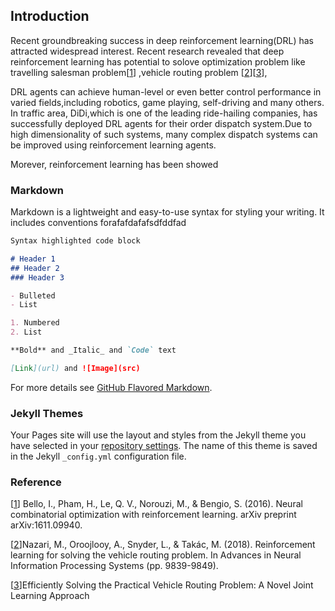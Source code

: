 ## Introduction
Recent groundbreaking success in deep reinforcement learning(DRL) has attracted widespread interest. Recent research revealed that deep reinforcement learning has potential to solove optimization problem like travelling salesman problem\[[1](https://arxiv.org/pdf/1611.09940.pdf)\] ,vehicle routing problem \[[2](https://papers.nips.cc/paper/8190-reinforcement-learning-for-solving-the-vehicle-routing-problem.pdf)\]\[[3](https://dl.acm.org/doi/pdf/10.1145/3394486.3403356)\], 


DRL agents can achieve human-level or even better control performance in varied fields,including robotics, game playing, self-driving and many others. In traffic area, DiDi,which is one of the leading  ride-hailing companies, has successfully deployed DRL agents for their order dispatch system.Due to high dimensionality of such systems, many complex dispatch systems can be improved using reinforcement learning agents. 

Morever, reinforcement learning has been showed 

### Markdown

Markdown is a lightweight and easy-to-use syntax for styling your writing. It includes conventions forafafdafafsdfddfad
```markdown
Syntax highlighted code block

# Header 1
## Header 2
### Header 3

- Bulleted
- List

1. Numbered
2. List

**Bold** and _Italic_ and `Code` text

[Link](url) and ![Image](src)
```

For more details see [GitHub Flavored Markdown](https://guides.github.com/features/mastering-markdown/).

### Jekyll Themes

Your Pages site will use the layout and styles from the Jekyll theme you have selected in your [repository settings](https://github.com/zhilee2019/FinalProjectDRL.github.io/settings). The name of this theme is saved in the Jekyll `_config.yml` configuration file.

### Reference
\[[1](https://arxiv.org/pdf/1611.09940.pdf)\] Bello, I., Pham, H., Le, Q. V., Norouzi, M., & Bengio, S. (2016). Neural combinatorial optimization with reinforcement learning. arXiv preprint arXiv:1611.09940.

\[[2](https://papers.nips.cc/paper/8190-reinforcement-learning-for-solving-the-vehicle-routing-problem.pdf)\]Nazari, M., Oroojlooy, A., Snyder, L., & Takác, M. (2018). Reinforcement learning for solving the vehicle routing problem. In Advances in Neural Information Processing Systems (pp. 9839-9849).

\[[3](https://dl.acm.org/doi/pdf/10.1145/3394486.3403356)\]Efficiently Solving the Practical Vehicle Routing Problem: A Novel Joint Learning Approach


